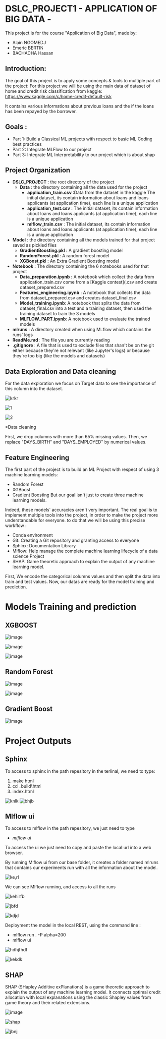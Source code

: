 # DSLC_PROJECT1 - APPLICATION OF BIG DATA -

This project is for the course "Application of Big Data", made by:

* Alain NGOMEDJ
* Emeric BERTIN
* BACHACHA Hassan


## Introduction:

The goal of this project is to apply some concepts & tools to multiple part of the project:
For this project we will be using the main data of dataset of home and credit risk classification from kaggle:
                                  https://www.kaggle.com/c/home-credit-default-risk

It contains various informations about previous loans and the if the loans has been repayed by the borrower.

## Goals :

* Part 1: Build a Classical ML projects with respect to basic ML Coding best practices
* Part 2: Integrate MLFlow to our project
* Part 3: Integrate ML Interpretability to our project which is about shap


## Project Organization

* __DSLC_PROJECT__ : the root directory of the project
  * __Data__ : the directory containing all the data used for the project
    * __application_train.csv__ :Data from the dataset in the kaggle The initial dataset, its contain information about loans and loans applicants (at application time), each line is a unique application
    * __application_test.csv__ : The initial dataset, its contain information about loans and loans applicants (at application time), each line is a unique application
    * __mlflow_train.csv__ : The initial dataset, its contain information about loans and loans applicants (at application time), each line is a unique application
* __Model__ : the directory containing all the models trained for that project saved as pickled files
  * __GradientBoosting.pkl__ : A gradient boosting model
  * __RandomForest.pkl__ : A random forest model
  * __XGBoost.pkl__ : An Extra Gradient Boosting model
* __Notebook__ : The directory containing the 6 notebooks used for that project
  * __Data_preparation.ipynb__ : A notebook which collect the data from application_train.csv come from a [Kaggle contest](.csv and create dataset_prepared.csv
  * __Features_engineering.ipynb__ : A notebook that collects the data from dataset_prepared.csv and creates dataset_final.csv
  * __Model_training.ipynb__: A notebook that splits the data from dataset_final.csv into a test and a training dataset, then used the training dataset to train the 3 models
  * __MLFLOW_PART.ipynb__: A notebook used to evaluate the trained models
* __mlruns__ : A directory created when using MLflow which contains the runs' logs
* __ReadMe.md__ : The file you are currently reading
* __.gitignore__ : A file that is used to exclude files that shan't be on the git either because they're not relevant (like Jupyter's logs) or because they're too big (like the models and datasets)

## Data Exploration and Data cleaning

For the data exploration we focus on Target data to see the importance of this column into the dataset.

![krkr](https://user-images.githubusercontent.com/93646318/143035504-4fd45f32-fe80-408f-938f-7001642b46c0.PNG)

![1](https://user-images.githubusercontent.com/93646318/143035522-9b91be5b-9852-437a-9a29-538f3729efb9.PNG)

![2](https://user-images.githubusercontent.com/93646318/143035551-f8b924f8-f893-48c0-95cd-e5221c59d488.PNG)


*Data cleaning

First, we drop columns with more than 65% missing values. Then, we replace "DAYS_BIRTH" and "DAYS_EMPLOYED" by numerical values.

## Feature Engineering

The first part of the project is to build an ML Project with respect of using 3 machine learning models:
* Random Forest
* XGBoost
* Gradient Boosting
But our goal isn't just to create three machine learning models. 

Indeed, these models' accuracies aren't very important. 
The real goal is to implement multiple tools into the project, in order to make the project more understandable for everyone.
to do that we will be using this precise workflow :

* Conda environment
* Git: Creating a Git repository and granting access to everyone
* Sphinx: Documentation Library 
* Mlflow: Help manage the complete machine learning lifecycle of a data science Project
* SHAP: Game theoretic approach to explain the output of any machine learning model.

First, We encode the categorical columns values and then split the data into train and test values. 
Now, our datas are ready for the model training and prediction.

# Models Training and prediction

## XGBOOST

![image](https://user-images.githubusercontent.com/93646318/143036266-eca2d339-cd3c-41a0-b6b0-16fde59b9d6a.png)

![image](https://user-images.githubusercontent.com/93646318/143036340-31c15343-c866-4b95-8b39-1f2c321efaf3.png)

![image](https://user-images.githubusercontent.com/93646318/143036409-f9221052-a2b6-4a69-a064-1425fb11b719.png)

## Random Forest

![image](https://user-images.githubusercontent.com/93646318/143036474-1b46be64-5b90-481e-aac9-631854746ea2.png)

![image](https://user-images.githubusercontent.com/93646318/143036504-293f8c72-11d6-4a3a-a4cf-89a0c1d4ef68.png)

## Gradient Boost

![image](https://user-images.githubusercontent.com/93646318/143036593-22324be5-5f98-4b1d-bef9-8e6e568e8e40.png)

# Project Outputs

## Sphinx
To access to sphinx in the path repesitory in the terlinal, we need to type:
1. make html
2. cd _build\html
3. index.html

![knlk](https://user-images.githubusercontent.com/93646318/143021301-7f030118-fdeb-4156-84c2-beb5ad34ac74.PNG)
![bhjb](https://user-images.githubusercontent.com/93646318/143021313-6b4eaf73-7eae-4b2e-ad16-a485e5097d7d.PNG)

## Mlflow ui
To access to mlflow in the path repesitory, we just need to type 

* _mlflow ui_

To access the ui we just need to copy and paste the local url into a web browser.

By running Mlflow ui from our base folder, it creates a folder named mlruns that contains our experiments run with all the information about the model.

![ke,rl](https://user-images.githubusercontent.com/93646318/143025579-db0e6e0e-6f3b-4f29-b4a5-f3716878eacb.PNG)

We can see Mlflow running, and access to all the runs 

![kehirfb](https://user-images.githubusercontent.com/93646318/143021243-ef60f0bd-1a1e-4305-b516-4e39cea69106.PNG)

![jbfd](https://user-images.githubusercontent.com/93646318/143021350-d80148a7-3b5e-4341-baf7-82140cdcffa9.PNG)

![kdjd](https://user-images.githubusercontent.com/93646318/143025810-d29e4d92-9aba-43ea-8fe9-0ed1de2f3839.PNG)

Deployment the model in the local REST, using the command line  :

* mlflow run . -P alpha=200
* mlflow ui

![hdhjfhdf](https://user-images.githubusercontent.com/93646318/143030869-4868e5e2-0308-4864-85ef-613c24b51589.PNG)

![kekdk](https://user-images.githubusercontent.com/93646318/143030925-a54b44ec-aefa-4a5e-8bd7-f1ff8219aa28.PNG)

## SHAP

SHAP (SHapley Additive exPlanations) is a game theoretic approach to explain the output of any machine learning model. It connects optimal credit allocation with local explanations using the classic Shapley values from game theory and their related extensions.

![image](https://user-images.githubusercontent.com/93646318/143036701-5ed657ff-0406-4a0e-9607-a5a0da982877.png)

![shap](https://user-images.githubusercontent.com/93646318/143031053-bd68d9e3-0a52-46bc-af2b-d9dc72517b8f.PNG)

![jbnj](https://user-images.githubusercontent.com/93646318/143021381-9e17e483-311a-4eb9-bc4a-89f37bcb8ec1.PNG)



